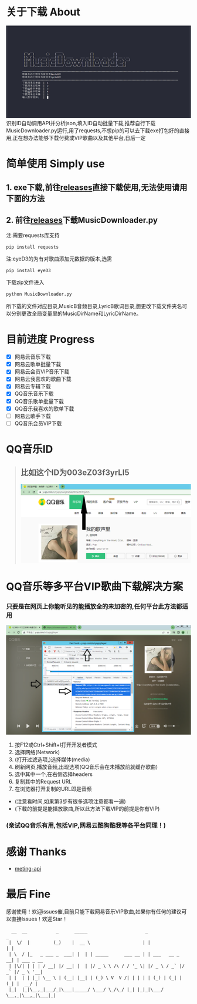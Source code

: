 # 关于下载 About
![avatar](./github.jpg)
识别ID自动调用API并分析json,填入ID自动批量下载,推荐自行下载MusicDownloader.py运行,用了requests,不想pip的可以去下载exe打包好的直接用,正在想办法能够下载付费或VIP歌曲以及其他平台,日后一定

# 简单使用 Simply use
## 1.  exe下载,前往[releases](https://github.com/Beadd/MusicDownloader/releases)直接下载使用,无法使用请用下面的方法
## 2.  前往[releases](https://github.com/Beadd/MusicDownloader/releases)下载MusicDownloader.py
注:需要requests库支持
```
pip install requests
```
注:eyeD3的为有对歌曲添加元数据的版本,选需
```
pip install eyeD3
```
下载zip文件进入
```bash
python MusicDownloader.py
```
所下载的文件对应目录,MusicB音频目录,LyricB歌词目录,想更改下载文件夹名可以分别更改全局变量里的MusicDirName和LyricDirName。

# 目前进度 Progress
- [x] 网易云音乐下载
- [x] 网易云歌单批量下载
- [x] 网易云会员VIP音乐下载
- [x] 网易云我喜欢的歌曲下载 
- [x] 网易云专辑下载
- [x] QQ音乐音乐下载
- [x] QQ音乐歌单批量下载
- [x] QQ音乐我喜欢的歌单下载
- [ ] 网易云歌手下载
- [ ] QQ音乐会员VIP下载

# QQ音乐ID
> ## 比如这个ID为003eZ03f3yrLl5
> ![avatar](./QQmusicID.png)

# QQ音乐等多平台VIP歌曲下载解决方案
### 只要是在网页上你能听见的能播放全的未加密的,任何平台此方法都适用
![avatar](./QQvipDownload.png)
1.  按F12或Ctrl+Shift+I打开开发者模式
2.  选择网络(Network)
3.  (打开过滤选项,)选择媒体(media)
4.  刷新网页,播放音频,出现选项(QQ音乐会在未播放前就缓存歌曲)
5.  选中其中一个,在右侧选择headers
6.  复制其中的Request URL
7.  在浏览器打开复制的URL即是音频
- (注意看时间,如果第3步有很多选项注意都看一遍)
- (下载的前提是能播放歌曲,所以此方法下载VIP的前提是你有VIP)
### (亲试QQ音乐有用,包括VIP,网易云酷狗酷我等各平台同理！)

# 感谢 Thanks
- [meting-api](https://github.com/injahow/meting-api)
# 最后 Fine
感谢使用！欢迎issues催,目前只能下载网易音乐VIP歌曲,如果你有任何的建议可以直接Issues！欢迎Star！

```
  __  __           _      _____                      _                 _           
 |  \/  |         (_)    |  __ \                    | |               | |          
 | \  / |_   _ ___ _  ___| |  | | _____      ___ __ | | ___   __ _  __| | ___ _ __ 
 | |\/| | | | / __| |/ __| |  | |/ _ \ \ /\ / / '_ \| |/ _ \ / _` |/ _` |/ _ \ '__|
 | |  | | |_| \__ \ | (__| |__| | (_) \ V  V /| | | | | (_) | (_| | (_| |  __/ |   
 |_|  |_|\__,_|___/_|\___|_____/ \___/ \_/\_/ |_| |_|_|\___/ \__,_|\__,_|\___|_|   
```
